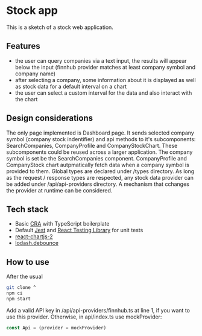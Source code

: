 # Stock app
This is a sketch of a stock web application.

## Features
- the user can query companies via a text input, the results will appear below the input (finnhub provider matches at least company symbol and company name)
- after selecting a company, some information about it is displayed as well as stock data for a default interval on a chart
- the user can select a custom interval for the data and also interact with the chart

## Design considerations
The only page implemented is Dashboard page. It sends selected company symbol (company stock indentifier) and api methods to it's subcomponents: SearchCompanies, CompanyProfile and CompanyStockChart. These subcomponents could be reused across a larger application.
The company symbol is set be the SearchCompanies component.
CompanyProfile and CompanyStock chart autpmatically fetch data when a company symbol is provided to them.
Global types are declared under /types directory. As long as the request / response types are respected, any stock data provider can be added under /api/api-providers directory. A mechanism that cchanges the provider at runtime can be considered.

## Tech stack
- Basic [CRA](https://create-react-app.dev/) with TypeScript boilerplate
- Default [Jest](https://jestjs.io/) and [React Testing Library](https://testing-library.com/docs/react-testing-library/intro/) for unit tests
- [react-chartjs-2](https://www.npmjs.com/package/react-chartjs-2) 
- [lodash.debounce](https://lodash.com/docs/4.17.15#debounce)

## How to use
After the usual
```sh
git clone ^
npm ci
npm start
```
Add a valid API key in /api/api-providers/finnhub.ts at line 1, if you want to use this provider. Otherwise, in api/index.ts use mockProvider:

```ts
const Api = (provider = mockProvider)
```